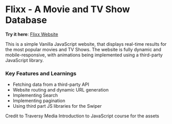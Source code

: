 # Flixx - A Movie and TV Show Database
**Try it here**: [Flixx Website](https://flixx-movie-db.netlify.app)

This is a simple Vanilla JavaScript website, that displays real-time results for the most popular movies and TV Shows. The website is fully dynamic and mobile-responsive, with animations being implemented using a third-party JavaScript library.

### Key Features and Learnings
- Fetching data from a third-party API
- Website routing and dynamic URL generation
- Implementing Search
- Implementing pagination
- Using third part JS libraries for the Swiper

Credit to Traversy Media Introduction to JavaScript course for the assets 
